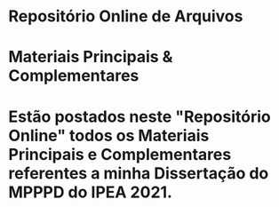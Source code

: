 # Repositório Online de Arquivos 
# Materiais Principais & Complementares
# Estão postados neste "Repositório Online" todos os Materiais Principais e Complementares referentes a minha Dissertação do MPPPD do IPEA 2021.
